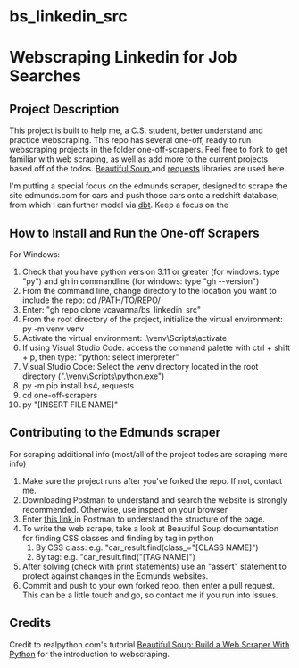 # bs_linkedin_src

<h1>Webscraping Linkedin for Job Searches</h1>

<h2>Project Description</h2>

This project is built to help me, a C.S. student, better understand and practice webscraping. This repo has several one-off, ready to run webscraping projects in the folder one-off-scrapers. Feel free to fork to get familiar with web scraping, as well as add more to the current projects based off of the todos.
<a href="https://beautiful-soup-4.readthedocs.io/en/latest/#" target="_blank"> Beautiful Soup </a> and <a href="https://docs.python-requests.org/en/latest/index.html">requests</a> libraries are used here.

I'm putting a special focus on the edmunds scraper, designed to scrape the site edmunds.com for cars and push those cars onto a redshift database, from which I can further model via <a href="https://docs.getdbt.com/quickstarts/redshift?step=1">dbt</a>. Keep a focus on the 

<h2>How to Install and Run the One-off Scrapers</h2>

For Windows:

1. Check that you have python version 3.11 or greater (for windows: type "py") and gh in commandline (for windows: type "gh --version")
2. From the command line, change directory to the location you want to include the repo: cd /PATH/TO/REPO/
3. Enter: "gh repo clone vcavanna/bs_linkedin_src"
4. From the root directory of the project, initialize the virtual environment: py -m venv venv
5. Activate the virtual environment: .\venv\Scripts\activate
6. If using Visual Studio Code: access the command palette with ctrl + shift + p, then type: "python: select interpreter"
7. Visual Studio Code: Select the venv directory located in the root directory (".\venv\Scripts\python.exe")
8. py -m pip install bs4, requests
9. cd one-off-scrapers
10. py "[INSERT FILE NAME]"

<h2>Contributing to the Edmunds scraper</h2>

For scraping additional info (most/all of the project todos are scraping more info)

1. Make sure the project runs after you've forked the repo. If not, contact me.
2. Downloading Postman to understand and search the website is strongly recommended. Otherwise, use inspect on your browser
3. Enter <a href="https://www.edmunds.com/inventory/srp.html?inventorytype=used%2Ccpo&make=toyota&model=toyota%7Ccorolla"> this link </a> in Postman to understand the structure of the page.
4. To write the web scrape, take a look at Beautiful Soup documentation for finding CSS classes and finding by tag in python
    1. By CSS class: e.g. "car_result.find(class_="[CLASS NAME]")
    2. By tag: e.g. "car_result.find("[TAG NAME]")
5. After solving (check with print statements) use an "assert" statement to protect against changes in the Edmunds websites.
6. Commit and push to your own forked repo, then enter a pull request. This can be a little touch and go, so contact me if you run into issues.

<h2>Credits</h2>
Credit to realpython.com's tutorial <a href="https://realpython.com/beautiful-soup-web-scraper-python/">Beautiful Soup: Build a Web Scraper With Python</a> for the introduction to webscraping.

